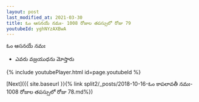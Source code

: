 ```yaml
---
layout: post
last_modified_at: 2021-03-30
title: ఓం ఆసనయే నమః- 1008 రోజుల తపస్సులో రోజు 79
youtubeId: yghNYzAXBwA
---
```

 
 
 ఓం ఆసనయే నమః  
 
 -  ఎవరు వజ్రయుధను మోస్తారు 
 
  
 
  
 
 
 
 
 
 


{% include youtubePlayer.html id=page.youtubeId %}
 
[Next]({{ site.baseurl }}{% link  split2/_posts/2018-10-16-ఓం కాపలావతీ నమః- 1008 రోజుల తపస్సులో రోజు 78.md%})
 

